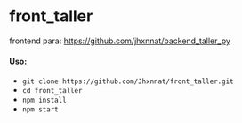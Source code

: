 # front_taller

frontend para: https://github.com/jhxnnat/backend_taller_py

#### Uso:

- `git clone https://github.com/Jhxnnat/front_taller.git`
- `cd front_taller`
- `npm install`
- `npm start`
